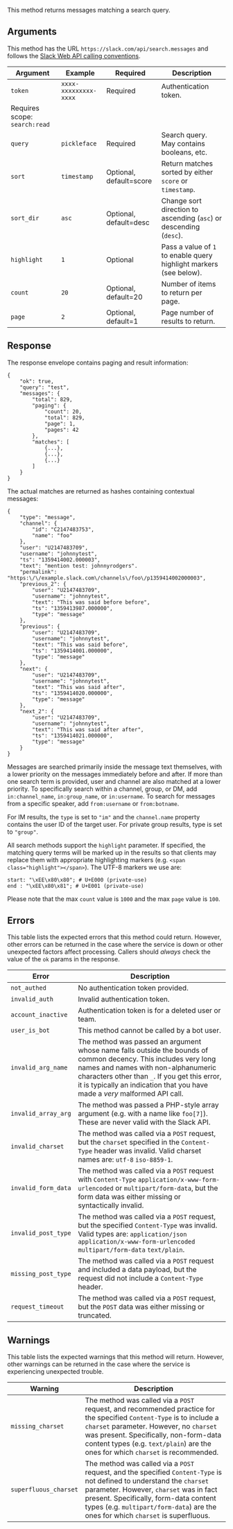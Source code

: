 This method returns messages matching a search query.

## Arguments

This method has the URL `https://slack.com/api/search.messages` and follows the [Slack Web API calling conventions](/web#basics).

| Argument | Example | Required | Description |
| --- | --- | --- | --- |
| `token` | `xxxx-xxxxxxxxx-xxxx` | Required | Authentication token.  
Requires scope: `search:read` |
| `query` | `pickleface` | Required | Search query. May contains booleans, etc. |
| `sort` | `timestamp` | Optional, default=score | Return matches sorted by either `score` or `timestamp`. |
| `sort_dir` | `asc` | Optional, default=desc | Change sort direction to ascending (`asc`) or descending (`desc`). |
| `highlight` | `1` | Optional | Pass a value of `1` to enable query highlight markers (see below). |
| `count` | `20` | Optional, default=20 | Number of items to return per page. |
| `page` | `2` | Optional, default=1 | Page number of results to return. |

## Response

The response envelope contains paging and result information:

```
{
    "ok": true,
    "query": "test",
    "messages": {
        "total": 829,
        "paging": {
            "count": 20,
            "total": 829,
            "page": 1,
            "pages": 42
        },
        "matches": [
            {...},
            {...},
            {...}
        ]
    }
}
```

The actual matches are returned as hashes containing contextual messages:

```
{
    "type": "message",
    "channel": {
        "id": "C2147483753",
        "name": "foo"
    },
    "user": "U2147483709",
    "username": "johnnytest",
    "ts": "1359414002.000003",
    "text": "mention test: johnnyrodgers".
    "permalink": "https:\/\/example.slack.com\/channels\/foo\/p1359414002000003",
    "previous_2": {
        "user": "U2147483709",
        "username": "johnnytest",
        "text": "This was said before before",
        "ts": "1359413987.000000",
        "type": "message"
    },
    "previous": {
        "user": "U2147483709",
        "username": "johnnytest",
        "text": "This was said before",
        "ts": "1359414001.000000",
        "type": "message"
    },
    "next": {
        "user": "U2147483709",
        "username": "johnnytest",
        "text": "This was said after",
        "ts": "1359414020.000000",
        "type": "message"
    },
    "next_2": {
        "user": "U2147483709",
        "username": "johnnytest",
        "text": "This was said after after",
        "ts": "1359414021.000000",
        "type": "message"
    }
}
```

Messages are searched primarily inside the message text themselves, with a lower priority on the messages immediately before and after. If more than one search term is provided, user and channel are also matched at a lower priority. To specifically search within a channel, group, or DM, add `in:channel_name`, `in:group_name`, or `in:username`. To search for messages from a specific speaker, add `from:username` or `from:botname`.

For IM results, the `type` is set to `"im"` and the `channel.name` property contains the user ID of the target user. For private group results, type is set to `"group"`.

All search methods support the `highlight` parameter. If specified, the matching query terms will be marked up in the results so that clients may replace them with appropriate highlighting markers (e.g. `<span class="highlight"></span>`). The UTF-8 markers we use are:

```
start: "\xEE\x80\x80"; # U+E000 (private-use)
end : "\xEE\x80\x81"; # U+E001 (private-use)
```

Please note that the max `count` value is `1000` and the max `page` value is `100`.

## Errors

This table lists the expected errors that this method could return. However, other errors can be returned in the case where the service is down or other unexpected factors affect processing. Callers should _always_ check the value of the `ok` params in the response.

| Error | Description |
| --- | --- |
| `not_authed` | No authentication token provided. |
| `invalid_auth` | Invalid authentication token. |
| `account_inactive` | Authentication token is for a deleted user or team. |
| `user_is_bot` | This method cannot be called by a bot user. |
| `invalid_arg_name` | The method was passed an argument whose name falls outside the bounds of common decency. This includes very long names and names with non-alphanumeric characters other than `_`. If you get this error, it is typically an indication that you have made a _very_ malformed API call. |
| `invalid_array_arg` | The method was passed a PHP-style array argument (e.g. with a name like `foo[7]`). These are never valid with the Slack API. |
| `invalid_charset` | The method was called via a `POST` request, but the `charset` specified in the `Content-Type` header was invalid. Valid charset names are: `utf-8` `iso-8859-1`. |
| `invalid_form_data` | The method was called via a `POST` request with `Content-Type` `application/x-www-form-urlencoded` or `multipart/form-data`, but the form data was either missing or syntactically invalid. |
| `invalid_post_type` | The method was called via a `POST` request, but the specified `Content-Type` was invalid. Valid types are: `application/json` `application/x-www-form-urlencoded` `multipart/form-data` `text/plain`. |
| `missing_post_type` | The method was called via a `POST` request and included a data payload, but the request did not include a `Content-Type` header. |
| `request_timeout` | The method was called via a `POST` request, but the `POST` data was either missing or truncated. |

## Warnings

This table lists the expected warnings that this method will return. However, other warnings can be returned in the case where the service is experiencing unexpected trouble.

| Warning | Description |
| --- | --- |
| `missing_charset` | The method was called via a `POST` request, and recommended practice for the specified `Content-Type` is to include a `charset` parameter. However, no `charset` was present. Specifically, non-form-data content types (e.g. `text/plain`) are the ones for which `charset` is recommended. |
| `superfluous_charset` | The method was called via a `POST` request, and the specified `Content-Type` is not defined to understand the `charset` parameter. However, `charset` was in fact present. Specifically, form-data content types (e.g. `multipart/form-data`) are the ones for which `charset` is superfluous. |

